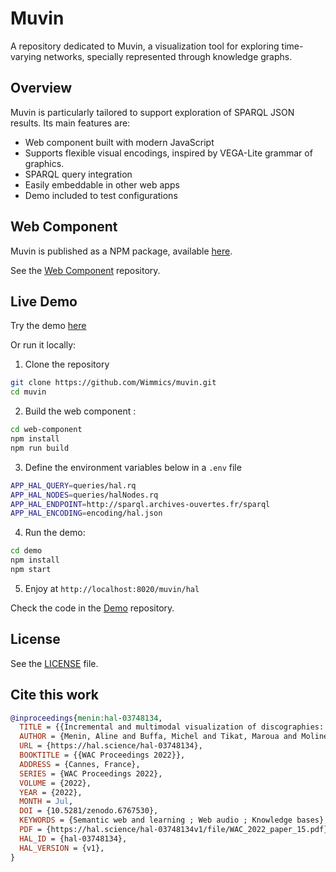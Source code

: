 # Muvin

A repository dedicated to Muvin, a visualization tool for exploring time-varying networks, specially represented through knowledge graphs. 

## Overview

Muvin is particularly tailored to support exploration of SPARQL JSON results. Its main features are:

- Web component built with modern JavaScript
- Supports flexible visual encodings, inspired by VEGA-Lite grammar of graphics.
- SPARQL query integration
- Easily embeddable in other web apps
- Demo included to test configurations

## Web Component

Muvin is published as a NPM package, available [here](https://www.npmjs.com/package/muvin).

See the [Web Component](web-component) repository.

## Live Demo

Try the demo [here](http://dataviz.i3s.unice.fr/muvin/hal)

Or run it locally:

1. Clone the repository
```bash
git clone https://github.com/Wimmics/muvin.git
cd muvin
```

2. Build the web component :
```bash
cd web-component
npm install
npm run build
```

3. Define the environment variables below in a `.env` file

```bash
APP_HAL_QUERY=queries/hal.rq
APP_HAL_NODES=queries/halNodes.rq
APP_HAL_ENDPOINT=http://sparql.archives-ouvertes.fr/sparql
APP_HAL_ENCODING=encoding/hal.json
```

4. Run the demo:
```bash
cd demo
npm install
npm start
```

5. Enjoy at `http://localhost:8020/muvin/hal`

Check the code in the [Demo](demo) repository.


## License

See the [LICENSE](LICENSE) file.

## Cite this work

```bibtex
@inproceedings{menin:hal-03748134,
  TITLE = {{Incremental and multimodal visualization of discographies: exploring the WASABI music knowledge base}},
  AUTHOR = {Menin, Aline and Buffa, Michel and Tikat, Maroua and Molinet, Benjamin and Pelerin, Guillaume and Pottier, Laurent and Michel, Franck and Winckler, Marco},
  URL = {https://hal.science/hal-03748134},
  BOOKTITLE = {{WAC Proceedings 2022}},
  ADDRESS = {Cannes, France},
  SERIES = {WAC Proceedings 2022},
  VOLUME = {2022},
  YEAR = {2022},
  MONTH = Jul,
  DOI = {10.5281/zenodo.6767530},
  KEYWORDS = {Semantic web and learning ; Web audio ; Knowledge bases},
  PDF = {https://hal.science/hal-03748134v1/file/WAC_2022_paper_15.pdf},
  HAL_ID = {hal-03748134},
  HAL_VERSION = {v1},
}
```
